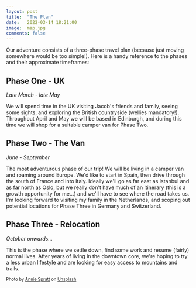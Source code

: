 ```yaml
---
layout: post
title:  "The Plan"
date:   2022-03-14 18:21:00
image:  map.jpg
comments: false
---
```

Our adventure consists of a three-phase travel plan (because just moving somewhere would be too simple!). Here is a handy reference to the phases and their approximate timeframes:

## Phase One - UK

*Late March - late May*

We will spend time in the UK visiting Jacob's friends and family, seeing some sights, and exploring the British countryside (wellies mandatory!). Throughout April and May we will be based in Edinburgh, and during this time we will shop for a suitable camper van for Phase Two.

## Phase Two - The Van

*June - September*

The most adventurous phase of our trip! We will be living in a camper van and roaming around Europe. We'd like to start in Spain, then drive through the south of France and into Italy. Ideally we'll go as far east as Istanbul and as far north as Oslo, but we really don't have much of an itinerary (this is a growth opportunity for me...) and we'll have to see where the road takes us. I'm looking forward to visiting my family in the Netherlands, and scoping out potential locations for Phase Three in Germany and Switzerland.

## Phase Three - Relocation

*October onwards...*

This is the phase where we settle down, find some work and resume (fairly) normal lives. After years of living in the downtown core, we're hoping to try a less urban lifestyle and are looking for easy access to mountains and trails.

<small>Photo by <a href="https://unsplash.com/@anniespratt?utm_source=unsplash&utm_medium=referral&utm_content=creditCopyText">Annie Spratt</a> on <a href="https://unsplash.com/s/photos/maps?utm_source=unsplash&utm_medium=referral&utm_content=creditCopyText">Unsplash</a></small>